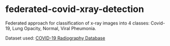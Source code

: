 # federated-covid-xray-detection
Federated approach for classification of x-ray images into 4 classes: Covid-19, Lung Opacity, Normal, Viral Pheumonia.

Dataset used: [COVID-19 Radiography Database](https://www.kaggle.com/datasets/tawsifurrahman/covid19-radiography-database)